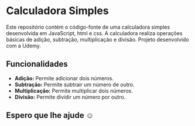 # Calculadora Simples

Este repositório contém o código-fonte de uma calculadora simples desenvolvida em JavaScript, html e css.
A calculadora realiza operações básicas de adição, subtração, multiplicação e divisão.
Projeto desenvolvido com a Udemy.

## Funcionalidades

- **Adição:** Permite adicionar dois números.
- **Subtração:** Permite subtrair um número de outro.
- **Multiplicação:** Permite multiplicar dois números.
- **Divisão:** Permite dividir um número por outro.

## Espero que lhe ajude  ☺️

